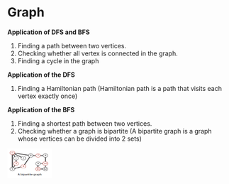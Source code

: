 # Graph

<strong>Application of DFS and BFS</strong><br>
<ol>
<li>Finding a path between two vertices.</li>
<li>Checking whether all vertex is connected in the graph.</li>
<li>Finding a cycle in the graph</li>
</ol>
<strong>Application of the DFS</strong><br>
<ol>
<li>Finding a Hamiltonian path (Hamiltonian path is a path that visits each vertex exactly once)</li>
</ol>
<strong>Application of the BFS</strong><br>
<ol>
<li>Finding a shortest path between two vertices.</li>
<li>Checking whether a graph is bipartite (A bipartite graph is a graph whose vertices can be divided into 2 sets)</li>
</ol>

<img width="100px" height="66px" src="/images/BipartiteGraph.png">
